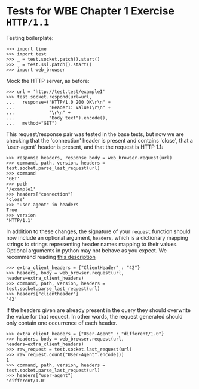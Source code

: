 Tests for WBE Chapter 1 Exercise `HTTP/1.1`
===========================================

Testing boilerplate:

    >>> import time
    >>> import test
    >>> _ = test.socket.patch().start()
    >>> _ = test.ssl.patch().start()
    >>> import web_browser

Mock the HTTP server, as before:

    >>> url = 'http://test.test/example1'
    >>> test.socket.respond(url=url,
    ...   response=("HTTP/1.0 200 OK\r\n" +
    ...             "Header1: Value1\r\n" + 
    ...             "\r\n" +
    ...             "Body text").encode(),
    ...   method="GET")

This request/response pair was tested in the base tests, but now we are 
  checking that the 'connection' header is present and contains 'close', that a
  'user-agent' header is present, and that the request is HTTP 1.1:

    >>> response_headers, response_body = web_browser.request(url)
    >>> command, path, version, headers = test.socket.parse_last_request(url)
    >>> command
    'GET'
    >>> path
    '/example1'
    >>> headers["connection"]
    'close'
    >>> "user-agent" in headers
    True
    >>> version
    'HTTP/1.1'

In addition to these changes, the signature of your `request` function should 
  now include an optional argument, `headers`, which is a dictionary mapping 
  strings to strings representing header names mapping to their values.
Optional arguments in python may not behave as you expect.
We recommend reading 
[this description](https://docs.python-guide.org/writing/gotchas/#default-args)
    
    >>> extra_client_headers = {"ClientHeader" : "42"}
    >>> headers, body = web_browser.request(url, headers=extra_client_headers)
    >>> command, path, version, headers = test.socket.parse_last_request(url)
    >>> headers["clientheader"]
    '42'

If the headers given are already present in the query they should overwrite the
  value for that request.
In other words, the request generated should only contain one occurrence of each
  header.
  
    >>> extra_client_headers = {"User-Agent" : "different/1.0"}
    >>> headers, body = web_browser.request(url, headers=extra_client_headers)
    >>> raw_request = test.socket.last_request(url)
    >>> raw_request.count("User-Agent".encode())
    1
    >>> command, path, version, headers = test.socket.parse_last_request(url)
    >>> headers["user-agent"]
    'different/1.0'
